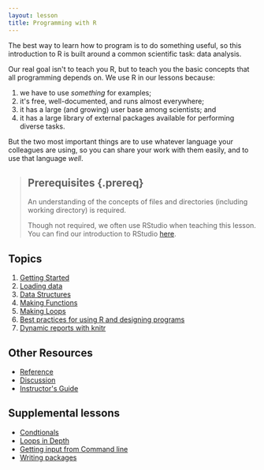 ```yaml
---
layout: lesson
title: Programming with R
---
```

The best way to learn how to program is to do something useful,
so this introduction to R is built around a common scientific task:
data analysis.

Our real goal isn't to teach you R,
but to teach you the basic concepts that all programming depends on.
We use R in our lessons because:

1.  we have to use *something* for examples;
2.  it's free, well-documented, and runs almost everywhere;
3.  it has a large (and growing) user base among scientists; and
4.  it has a large library of external packages available for performing diverse tasks.

But the two most important things are
to use whatever language your colleagues are using,
so you can share your work with them easily,
and to use that language *well*.

> ## Prerequisites {.prereq}
>
> An understanding of the concepts of files and directories (including working
>directory) is required.
>
> Though not required, we often use RStudio when teaching this lesson.
> You can find our introduction to RStudio [here](01-supp-intro-rstudio.html).

## Topics

1.  [Getting Started](01-starting-with-data.html)
2.  [Loading data](02-loading-and-addressing.html)
3.  [Data Structures](03-data-structures.html)
4.  [Making Functions](04-func-R.html)
5.  [Making Loops](05-loops-R.html)
6.  [Best practices for using R and designing programs](06-best-practices-R.html)
7.  [Dynamic reports with knitr](07-knitr-R.html)


## Other Resources

*   [Reference](reference.html)
*   [Discussion](discussion.html)
*   [Instructor's Guide](instructors.html)

## Supplemental lessons

*   [Condtionals](01-supp-cond.html)
*   [Loops in Depth](02-supp-loops-in-depth.html)
*   [Getting input from Command line](03-supp-cmdline.html)
*   [Writing packages](04-supp-making-packages-R.html)
